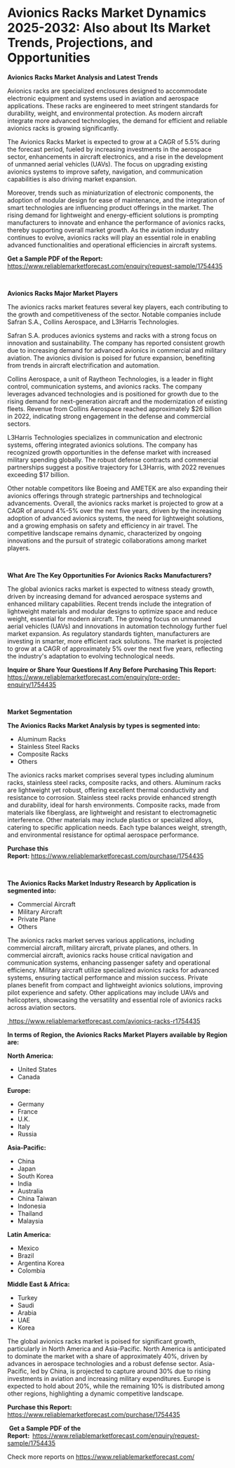 <p><h1>Avionics Racks Market Dynamics 2025-2032: Also about Its Market Trends, Projections, and Opportunities</h1></p><p><strong>Avionics Racks Market Analysis and Latest Trends</strong></p>
<p><p>Avionics racks are specialized enclosures designed to accommodate electronic equipment and systems used in aviation and aerospace applications. These racks are engineered to meet stringent standards for durability, weight, and environmental protection. As modern aircraft integrate more advanced technologies, the demand for efficient and reliable avionics racks is growing significantly. </p><p>The Avionics Racks Market is expected to grow at a CAGR of 5.5% during the forecast period, fueled by increasing investments in the aerospace sector, enhancements in aircraft electronics, and a rise in the development of unmanned aerial vehicles (UAVs). The focus on upgrading existing avionics systems to improve safety, navigation, and communication capabilities is also driving market expansion.</p><p>Moreover, trends such as miniaturization of electronic components, the adoption of modular design for ease of maintenance, and the integration of smart technologies are influencing product offerings in the market. The rising demand for lightweight and energy-efficient solutions is prompting manufacturers to innovate and enhance the performance of avionics racks, thereby supporting overall market growth. As the aviation industry continues to evolve, avionics racks will play an essential role in enabling advanced functionalities and operational efficiencies in aircraft systems.</p></p>
<p><strong>Get a Sample PDF of the Report:&nbsp;</strong> <a href="https://www.reliablemarketforecast.com/enquiry/request-sample/1754435?utm_campaign=3203&utm_medium=2&utm_source=Github&utm_content=ia&utm_term=10042025&utm_id=avionics-racks">https://www.reliablemarketforecast.com/enquiry/request-sample/1754435</a></p>
<p>&nbsp;</p>
<p><strong>Avionics Racks Major Market Players</strong></p>
<p><p>The avionics racks market features several key players, each contributing to the growth and competitiveness of the sector. Notable companies include Safran S.A., Collins Aerospace, and L3Harris Technologies. </p><p>Safran S.A. produces avionics systems and racks with a strong focus on innovation and sustainability. The company has reported consistent growth due to increasing demand for advanced avionics in commercial and military aviation. The avionics division is poised for future expansion, benefiting from trends in aircraft electrification and automation.</p><p>Collins Aerospace, a unit of Raytheon Technologies, is a leader in flight control, communication systems, and avionics racks. The company leverages advanced technologies and is positioned for growth due to the rising demand for next-generation aircraft and the modernization of existing fleets. Revenue from Collins Aerospace reached approximately $26 billion in 2022, indicating strong engagement in the defense and commercial sectors.</p><p>L3Harris Technologies specializes in communication and electronic systems, offering integrated avionics solutions. The company has recognized growth opportunities in the defense market with increased military spending globally. The robust defense contracts and commercial partnerships suggest a positive trajectory for L3Harris, with 2022 revenues exceeding $17 billion.</p><p>Other notable competitors like Boeing and AMETEK are also expanding their avionics offerings through strategic partnerships and technological advancements. Overall, the avionics racks market is projected to grow at a CAGR of around 4%-5% over the next five years, driven by the increasing adoption of advanced avionics systems, the need for lightweight solutions, and a growing emphasis on safety and efficiency in air travel. The competitive landscape remains dynamic, characterized by ongoing innovations and the pursuit of strategic collaborations among market players.</p></p>
<p>&nbsp;</p>
<p><strong>What Are The Key Opportunities For Avionics Racks Manufacturers?</strong></p>
<p><p>The global avionics racks market is expected to witness steady growth, driven by increasing demand for advanced aerospace systems and enhanced military capabilities. Recent trends include the integration of lightweight materials and modular designs to optimize space and reduce weight, essential for modern aircraft. The growing focus on unmanned aerial vehicles (UAVs) and innovations in automation technology further fuel market expansion. As regulatory standards tighten, manufacturers are investing in smarter, more efficient rack solutions. The market is projected to grow at a CAGR of approximately 5% over the next five years, reflecting the industry's adaptation to evolving technological needs.</p></p>
<p><strong>Inquire or Share Your Questions If Any Before Purchasing This Report:</strong> <a href="https://www.reliablemarketforecast.com/enquiry/pre-order-enquiry/1754435?utm_campaign=3203&utm_medium=2&utm_source=Github&utm_content=ia&utm_term=10042025&utm_id=avionics-racks">https://www.reliablemarketforecast.com/enquiry/pre-order-enquiry/1754435</a></p>
<p>&nbsp;</p>
<p><strong>Market Segmentation</strong></p>
<p><strong>The Avionics Racks Market Analysis by types is segmented into:</strong></p>
<p><ul><li>Aluminum Racks</li><li>Stainless Steel Racks</li><li>Composite Racks</li><li>Others</li></ul></p>
<p><p>The avionics racks market comprises several types including aluminum racks, stainless steel racks, composite racks, and others. Aluminum racks are lightweight yet robust, offering excellent thermal conductivity and resistance to corrosion. Stainless steel racks provide enhanced strength and durability, ideal for harsh environments. Composite racks, made from materials like fiberglass, are lightweight and resistant to electromagnetic interference. Other materials may include plastics or specialized alloys, catering to specific application needs. Each type balances weight, strength, and environmental resistance for optimal aerospace performance.</p></p>
<p><strong>Purchase this Report:&nbsp;</strong><a href="https://www.reliablemarketforecast.com/purchase/1754435?utm_campaign=3203&utm_medium=2&utm_source=Github&utm_content=ia&utm_term=10042025&utm_id=avionics-racks">https://www.reliablemarketforecast.com/purchase/1754435</a></p>
<p>&nbsp;</p>
<p><strong>The Avionics Racks Market Industry Research by Application is segmented into:</strong></p>
<p><ul><li>Commercial Aircraft</li><li>Military Aircraft</li><li>Private Plane</li><li>Others</li></ul></p>
<p><p>The avionics racks market serves various applications, including commercial aircraft, military aircraft, private planes, and others. In commercial aircraft, avionics racks house critical navigation and communication systems, enhancing passenger safety and operational efficiency. Military aircraft utilize specialized avionics racks for advanced systems, ensuring tactical performance and mission success. Private planes benefit from compact and lightweight avionics solutions, improving pilot experience and safety. Other applications may include UAVs and helicopters, showcasing the versatility and essential role of avionics racks across aviation sectors.</p></p>
<p><a href="https://www.reliablemarketforecast.com/avionics-racks-r1754435?utm_campaign=3203&utm_medium=2&utm_source=Github&utm_content=ia&utm_term=10042025&utm_id=avionics-racks">&nbsp;https://www.reliablemarketforecast.com/avionics-racks-r1754435</a></p>
<p><strong>In terms of Region, the Avionics Racks Market Players available by Region are:</strong></p>
<p>
    <p> <strong> North America: </strong>
        <ul>
            <li>United States</li>
            <li>Canada</li>
        </ul>
        </p> 
    <p> <strong> Europe: </strong>
        <ul>
            <li>Germany</li>
            <li>France</li>
            <li>U.K.</li>
            <li>Italy</li>
            <li>Russia</li>
        </ul>
        </p> 
    <p> <strong> Asia-Pacific: </strong>
        <ul>
            <li>China</li>
            <li>Japan</li>
            <li>South Korea</li>
            <li>India</li>
            <li>Australia</li>
            <li>China Taiwan</li>
            <li>Indonesia</li>
            <li>Thailand</li>
            <li>Malaysia</li>
        </ul>
        </p> 
    <p> <strong> Latin America: </strong>
        <ul>
            <li>Mexico</li>
            <li>Brazil</li>
            <li>Argentina Korea</li>
            <li>Colombia</li>
        </ul>
        </p> 
    <p> <strong> Middle East & Africa: </strong>
        <ul>
            <li>Turkey</li>
            <li>Saudi</li>
            <li>Arabia</li>
            <li>UAE</li>
            <li>Korea</li>
        </ul>
    </p>
    </p>
<p><p>The global avionics racks market is poised for significant growth, particularly in North America and Asia-Pacific. North America is anticipated to dominate the market with a share of approximately 40%, driven by advances in aerospace technologies and a robust defense sector. Asia-Pacific, led by China, is projected to capture around 30% due to rising investments in aviation and increasing military expenditures. Europe is expected to hold about 20%, while the remaining 10% is distributed among other regions, highlighting a dynamic competitive landscape.</p></p>
<p><strong>Purchase this Report: </strong><a href="https://www.reliablemarketforecast.com/purchase/1754435?utm_campaign=3203&utm_medium=2&utm_source=Github&utm_content=ia&utm_term=10042025&utm_id=avionics-racks">https://www.reliablemarketforecast.com/purchase/1754435</a></p>
<p>&nbsp;<strong>Get a Sample PDF of the Report:&nbsp;&nbsp;</strong><a href="https://www.reliablemarketforecast.com/enquiry/request-sample/1754435?utm_campaign=3203&utm_medium=2&utm_source=Github&utm_content=ia&utm_term=10042025&utm_id=avionics-racks">https://www.reliablemarketforecast.com/enquiry/request-sample/1754435</a></p>
<p><strong></strong></p>
<p>Check more reports on <a href="https://www.reliablemarketforecast.com/?utm_campaign=3203&utm_medium=2&utm_source=Github&utm_content=ia&utm_term=10042025&utm_id=avionics-racks">https://www.reliablemarketforecast.com/</a></p>